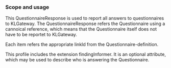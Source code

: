 ### Scope and usage
This QuestionnaireResponse is used to report all answers to questionnaires to KLGateway. The QuestionnaireResponse refers the Questionnaire using a cannoical reference, which means that the Questionnaire itself does not have to be reportet to KLGateway.

Each item refers the appropriate linkId from the Questionnaire-definition.

This profile includes the extension findingInformer. It is an optional attribute, which may be used to describe who is answering the Questionnaire.